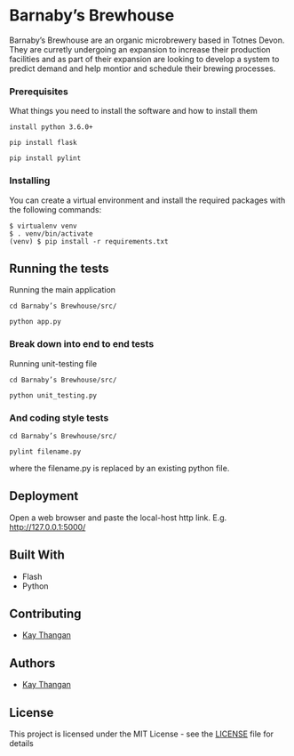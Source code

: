 # Barnaby’s Brewhouse

Barnaby’s Brewhouse are an organic microbrewery based in Totnes Devon. They are curretly undergoing an expansion to increase their production facilities and as part of their expansion are looking to develop a system to predict demand and help montior and schedule their brewing processes.


### Prerequisites

What things you need to install the software and how to install them

```
install python 3.6.0+
```
```
pip install flask
```
```
pip install pylint
```

### Installing

You can create a virtual environment and install the required packages with the following commands:

```
$ virtualenv venv
$ . venv/bin/activate
(venv) $ pip install -r requirements.txt
```


## Running the tests

Running the main application
```
cd Barnaby’s Brewhouse/src/
```
```
python app.py
```

### Break down into end to end tests

Running unit-testing file

```
cd Barnaby’s Brewhouse/src/
```
```
python unit_testing.py
```

### And coding style tests

```
cd Barnaby’s Brewhouse/src/
```
```
pylint filename.py
```
where the filename.py is replaced by an existing python file.

## Deployment

Open a web browser and paste the local-host http link. E.g. http://127.0.0.1:5000/

## Built With

* Flash
* Python

## Contributing
* [Kay Thangan](https://github.com/KayThangan)

## Authors
* [Kay Thangan](https://github.com/KayThangan)

## License

This project is licensed under the MIT License - see the [LICENSE](LICENSE) file for details

